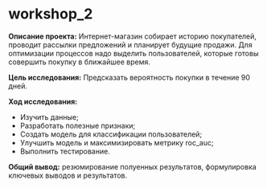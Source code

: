 # workshop_2
**Описание проекта:** Интернет-магазин собирает историю покупателей, проводит рассылки предложений и планирует будущие продажи. Для оптимизации процессов надо выделить пользователей, которые готовы совершить покупку в ближайшее время.

**Цель исследования:** 
Предсказать вероятность покупки в течение 90 дней.

**Ход исследования:**

- Изучить данные;
- Разработать полезные признаки;
- Создать модель для классификации пользователей;
- Улучшить модель и максимизировать метрику roc_auc;
- Выполнить тестирование.

**Общий вывод:** резюмирование полуенных результатов, формулировка ключевых выводов и результатов.

